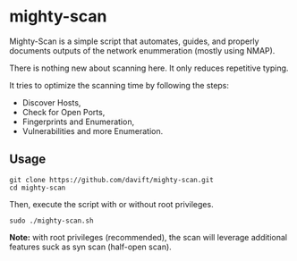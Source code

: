 # mighty-scan

Mighty-Scan is a simple script that automates, guides, and properly documents outputs of the network enummeration (mostly using NMAP).

There is nothing new about scanning here. It only reduces repetitive typing.

It tries to optimize the scanning time by following the steps:

- Discover Hosts,
- Check for Open Ports,
- Fingerprints and Enumeration,
- Vulnerabilities and more Enumeration.

## Usage

```
git clone https://github.com/davift/mighty-scan.git
cd mighty-scan
```

Then, execute the script with  or without root privileges.

```
sudo ./mighty-scan.sh
```

**Note:** with root privileges (recommended), the scan will leverage additional features suck as syn scan (half-open scan).

